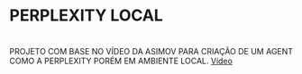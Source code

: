 # PERPLEXITY LOCAL <h1>

PROJETO COM BASE NO VÍDEO DA ASIMOV PARA CRIAÇÃO DE UM AGENT COMO A PERPLEXITY PORÉM EM AMBIENTE LOCAL. [Vídeo](https://www.youtube.com/watch?v=q2XPEjQ4Yt0&t=1417s&ab_channel=AsimovAcademy)